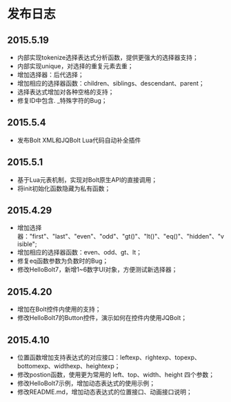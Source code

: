 # 发布日志 #

## 2015.5.19 ##
- 内部实现tokenize选择表达式分析函数，提供更强大的选择器支持；
- 内部实现unique，对选择的重复元素去重；
- 增加选择器：后代选择；
- 增加相应的选择器函数：children、siblings、descendant、parent；
- 选择表达式增加对各种空格的支持；
- 修复ID中包含. _特殊字符的Bug；

## 2015.5.4 ##
- 发布Bolt XML和JQBolt Lua代码自动补全插件

## 2015.5.1 ##
- 基于Lua元表机制，实现对Bolt原生API的直接调用；
- 将init初始化函数隐藏为私有函数；

## 2015.4.29 ##
- 增加选择器："first"、"last"、"even"、"odd"、"gt()"、"lt()"、"eq()"、"hidden"、"visible";
- 增加相应的选择器函数：even、odd、gt、lt；
- 修复eq函数参数为负数时的Bug；
- 修改HelloBolt7，新增1~6数字UI对象，方便测试新选择器；

## 2015.4.20 ##
- 增加在Bolt控件内使用的支持；
- 修改HelloBolt7的Button控件，演示如何在控件内使用JQBolt；

## 2015.4.10 ##
- 位置函数增加支持表达式的对应接口：leftexp、rightexp、topexp、bottomexp、widthexp、heightexp；
- 修改postion函数，使用更为常用的 left、top、width、height 四个参数；
- 修改HelloBolt7示例，增加动态表达式的使用示例；
- 修改README.md，增加动态表达式的位置接口、动画接口说明；
